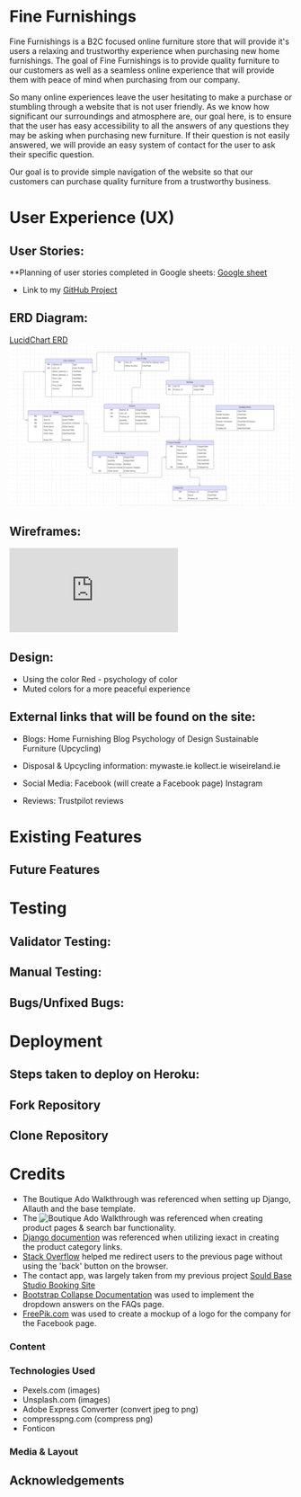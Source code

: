 # Fine Furnishings
Fine Furnishings is a B2C focused online furniture store that will provide it's users a relaxing and trustworthy experience when purchasing new home furnishings. The goal of Fine Furnishings is to provide quality furniture to our customers as well as a seamless online experience that will provide them with peace of mind when purchasing from our company.

So many online experiences leave the user hesitating to make a purchase or stumbling through a website that is not user friendly. As we know how significant our surroundings and atmosphere are, our goal here, is to ensure that the user has easy accessibility to all the answers of any questions they may be asking when purchasing new furniture. If their question is not easily answered, we will provide an easy system of contact for the user to ask their specific question. 

Our goal is to provide simple navigation of the website so that our customers can purchase quality furniture from a trustworthy business.

# User Experience (UX)

## User Stories:
**Planning of user stories completed in Google sheets:
[Google sheet](https://docs.google.com/spreadsheets/d/1xrrFyjqHdzZsPyJ-DnGmsfV3z4rvsZ0ZD8F23ye3utk/edit#gid=0)
- Link to my [GitHub Project](https://github.com/users/morganoleary/projects/5)

## ERD Diagram:
[LucidChart ERD](https://lucid.app/lucidchart/c013de76-fea2-4861-9c69-efccf9e6f6ca/edit?invitationId=inv_27c26c18-d566-4a6a-b26c-0b9be3d8465f&page=0_0#)
![LucidChart ERD](ERD_Diagram.png)

## Wireframes:
![Fine Furnishings Wireframes](http://localhost:21303/8970445693911056242/index.html#/screens/d12245cc-1680-458d-89dd-4f0d7fb22724)

## Design:
- Using the color Red - psychology of color
- Muted colors for a more peaceful experience

## External links that will be found on the site:
- Blogs:
Home Furnishing Blog
Psychology of Design
Sustainable Furniture (Upcycling)

- Disposal & Upcycling information:
mywaste.ie
kollect.ie
wiseireland.ie

- Social Media:
Facebook (will create a Facebook page)
Instagram

- Reviews:
Trustpilot reviews

# Existing Features

## Future Features

# Testing

## Validator Testing:

## Manual Testing:

## Bugs/Unfixed Bugs:

# Deployment

## Steps taken to deploy on Heroku:

## Fork Repository

## Clone Repository

# Credits
- The Boutique Ado Walkthrough was referenced when setting up Django, Allauth and the base template.
- The ![Boutique Ado Walkthrough](https://learn.codeinstitute.net/courses/course-v1:CodeInstitute+EA101+2/courseware/eb05f06e62c64ac89823cc956fcd8191/0fb892bc636a44cf94b69d9f2aa9166a/?child=first) was referenced when creating product pages & search bar functionality.
- [Django documention](https://docs.djangoproject.com/en/dev/ref/models/querysets/#iexact) was referenced when utilizing iexact in creating the product category links.
- [Stack Overflow](https://stackoverflow.com/questions/35796195/how-to-redirect-to-previous-page-in-django-after-post-request) helped me redirect users to the previous page without using the 'back' button on the browser.
- The contact app, was largely taken from my previous project [Sould Base Studio Booking Site](https://github.com/morganoleary/studio-booking-site)
- [Bootstrap Collapse Documentation](https://getbootstrap.com/docs/4.6/components/collapse/) was used to implement the dropdown answers on the FAQs page.
- [FreePik.com](https://www.freepik.com/free-photos-vectors/ff-logo) was used to create a mockup of a logo for the company for the Facebook page.

### Content

### Technologies Used
- Pexels.com (images)
- Unsplash.com (images)
- Adobe Express Converter (convert jpeg to png)
- compresspng.com (compress png)
- Fonticon


### Media & Layout

## Acknowledgements
